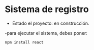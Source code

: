 <h1>Sistema de registro</h1>

- Estado el proyecto: en construcción.

-para ejecutar el sistema, debes poner:

```npm install react```
